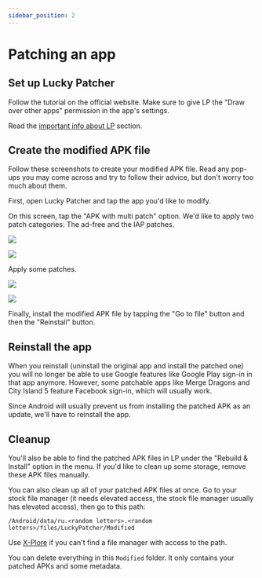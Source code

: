 ```yaml
---
sidebar_position: 2
---
```


# Patching an app

## Set up Lucky Patcher

Follow the tutorial on the official website. Make sure to give LP the "Draw over other apps" permission in the app's settings.

Read the [important info about LP](/docs/lp-info.md) section.

## Create the modified APK file

Follow these screenshots to create your modified APK file. Read any pop-ups you may come across and try to follow their advice, but don't worry too much about them.

First, open Lucky Patcher and tap the app you'd like to modify.

On this screen, tap the "APK with multi patch" option. We'd like to apply two patch categories: The ad-free and the IAP patches.

![](/img/create_modified_apk.jpg)

![](/img/rebuild_categories_selection.jpg)

Apply some patches.

![](/img/ad_patches.jpg)

![](/img/iap_patches.jpg)

Finally, install the modified APK file by tapping the "Go to file" button and then the "Reinstall" button.

## Reinstall the app

When you reinstall (uninstall the original app and install the patched one) you will no longer be able to use Google features like Google Play sign-in in that app anymore. However, some patchable apps like Merge Dragons and City Island 5 feature Facebook sign-in, which will usually work.

Since Android will usually prevent us from installing the patched APK as an update, we'll have to reinstall the app.

## Cleanup

You'll also be able to find the patched APK files in LP under the "Rebuild & Install" option in the menu. If you'd like to clean up some storage, remove these APK files manually.

You can also clean up all of your patched APK files at once. Go to your stock file manager (it needs elevated access, the stock file manager usually has elevated access), then go to this path:

`/Android/data/ru.<random letters>.<random letters>/files/LuckyPatcher/Modified`

Use [X-Plore](https://play.google.com/store/apps/details?id=com.lonelycatgames.Xplore) if you can't find a file manager with access to the path.

You can delete everything in this `Modified` folder. It only contains your patched APKs and some metadata.
